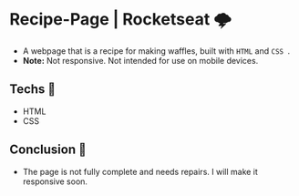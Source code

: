 # Recipe-Page | Rocketseat 🌩️
- A webpage that is a recipe for making waffles, built with ``HTML`` and ``CSS ``. 
- **Note:** Not responsive. Not intended for use on mobile devices.

## Techs 🌱
- HTML 
- CSS

## Conclusion 🧠
- The page is not fully complete and needs repairs. I will make it responsive soon.


